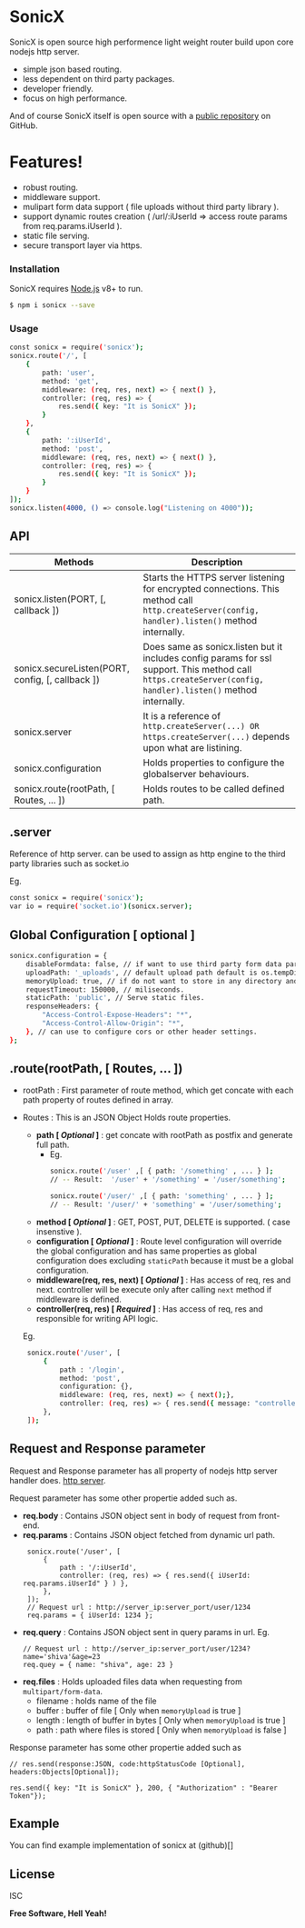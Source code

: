 # SonicX

SonicX is open source high performence light weight router build upon core nodejs http server.
  - simple json based routing.
  - less dependent on third party packages.
  - developer friendly.
  - focus on high performance.

And of course SonicX itself is open source with a [public repository](https://github.com/shiva-rockers/sonicx) on GitHub.

# Features!
  - robust routing.
  - middleware support.
  - mulipart form data support ( file uploads without third party library ).
  - support dynamic routes creation ( /url/:iUserId => access route params from req.params.iUserId ).
  - static file serving.
  - secure transport layer via https.
  
### Installation

SonicX requires [Node.js](https://nodejs.org/) v8+ to run.
```sh
$ npm i sonicx --save
```
### Usage

```sh
const sonicx = require('sonicx');
sonicx.route('/', [
    {
        path: 'user',
        method: 'get',
        middleware: (req, res, next) => { next() },
        controller: (req, res) => {
            res.send({ key: "It is SonicX" });
        }
    },
    {
        path: ':iUserId',
        method: 'post',
        middleware: (req, res, next) => { next() },
        controller: (req, res) => {
            res.send({ key: "It is SonicX" });
        }
    }
]);
sonicx.listen(4000, () => console.log("Listening on 4000"));
```

## API
Methods  | Description
------------- | -------------
sonicx.listen(PORT, [, callback ]) | Starts the HTTPS server listening for encrypted connections. This method call `http.createServer(config, handler).listen()` method internally.
sonicx.secureListen(PORT, config,  [, callback ])  | Does same as sonicx.listen but it includes config params for ssl support. This method call `https.createServer(config, handler).listen()` method internally.
sonicx.server | It is a reference of `http.createServer(...) OR https.createServer(...)` depends upon what are listining.
sonicx.configuration | Holds properties to configure the globalserver behaviours. 
sonicx.route(rootPath, [ Routes, ... ]) | Holds routes to be called defined path.

## .server
Reference of http server. can be used to assign as http engine to the third party libraries such as socket.io

Eg.

```sh
const sonicx = require('sonicx');
var io = require('socket.io')(sonicx.server);
```


## Global Configuration [ optional ]
```sh
sonicx.configuration = {
    disableFormdata: false, // if want to use third party form data parser default is true.
    uploadPath: '_uploads', // default upload path default is os.tempDir().
    memoryUpload: true, // if do not want to store in any directory and want to use as buffers.
    requestTimeout: 150000, // miliseconds.
    staticPath: 'public', // Serve static files.
    responseHeaders: {
        "Access-Control-Expose-Headers": "*",
        "Access-Control-Allow-Origin": "*",
    }, // can use to configure cors or other header settings.
};
```

## .route(rootPath, [ Routes, ... ])
 - rootPath : First parameter of route method, which get concate with each path property of routes defined in array.
 - Routes : This is an JSON Object Holds route properties.
   - **path [ *Optional* ]** : get concate with rootPath as postfix and generate full path.
      - Eg.
        ```sh
        sonicx.route('/user' ,[ { path: '/something' , ... } ];
        // -- Result:  '/user' + '/something' = '/user/something';

        sonicx.route('/user/' ,[ { path: 'something' , ... } ];
        // -- Result: '/user/' + 'something' = '/user/something';
        ```
   - **method [ *Optional* ]** : GET, POST, PUT, DELETE is supported. ( case insenstive ).
   - **configuration [ *Optional* ]** : Route level configuration will override the global configuration and has same properties as global configuration does excluding `staticPath` because it must be a global configuration.
   - **middleware(req, res, next) [ *Optional* ]** : Has access of req, res and next. controller will be execute only after calling `next` method if middleware is defined. 
   - **controller(req, res) [ *Required* ]** : Has access of req, res and responsible for writing API logic. 

   Eg.
   ```sh
    sonicx.route('/user', [
        { 
            path : '/login', 
            method: 'post', 
            configuration: {}, 
            middleware: (req, res, next) => { next();}, 
            controller: (req, res) => { res.send({ message: "controller called" } ) },
        },
    ]);
   ```

## Request and Response parameter
 Request and Response parameter has all property of nodejs http server handler does. [http server](https://nodejs.org/api/http.html#http_class_http_server).
 
 Request parameter has some other propertie added such as.
 
 - **req.body** : Contains JSON object sent in body of request from front-end.
 - **req.params** : Contains JSON object fetched from dynamic url path.
   ```
    sonicx.route('/user', [
        { 
            path : '/:iUserId', 
            controller: (req, res) => { res.send({ iUserId: req.params.iUserId" } ) },
        },
    ]);
    // Request url : http://server_ip:server_port/user/1234
    req.params = { iUserId: 1234 };    
   ```
 - **req.query** : Contains JSON object sent in query params in url.
   Eg.
   ```
   // Request url : http://server_ip:server_port/user/1234?name='shiva'&age=23
   req.quey = { name: "shiva", age: 23 }
   ```
 - **req.files** : Holds uploaded files data when requesting from `multipart/form-data`.
    - filename : holds name of the file
    - buffer : buffer of file [ Only when `memoryUpload` is true ]
    - length : length of buffer in bytes [ Only when `memoryUpload` is true ]
    - path : path where files is stored [ Only when `memoryUpload` is false ]

 Response parameter has some other propertie added such as
 ```
// res.send(response:JSON, code:httpStatusCode [Optional], headers:Objects[Optional]);

res.send({ key: "It is SonicX" }, 200, { "Authorization" : "Bearer Token"});
```

## Example
You can find example implementation of sonicx at (github)[]


License
----
ISC

**Free Software, Hell Yeah!**
